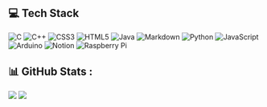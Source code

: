 <!--
## 🌐 Socials
[![LinkedIn](https://img.shields.io/badge/LinkedIn-%230077B5.svg?logo=linkedin&logoColor=white)](https://linkedin.com/in/LinkedIn) [![Medium](https://img.shields.io/badge/Medium-12100E?logo=medium&logoColor=white)](https://medium.com/@Medium) [![Pinterest](https://img.shields.io/badge/Pinterest-%23E60023.svg?logo=Pinterest&logoColor=white)](https://pinterest.com/Pinterest) [![Reddit](https://img.shields.io/badge/Reddit-%23FF4500.svg?logo=Reddit&logoColor=white)](https://reddit.com/user/Reddit) [![Stack Overflow](https://img.shields.io/badge/-Stackoverflow-FE7A16?logo=stack-overflow&logoColor=white)](https://stackoverflow.com/users/StackOverFlow) 
-->
## 💻 Tech Stack
![C](https://img.shields.io/badge/c-%2300599C.svg?style=for-the-badge&logo=c&logoColor=white) ![C++](https://img.shields.io/badge/c++-%2300599C.svg?style=for-the-badge&logo=c%2B%2B&logoColor=white) ![CSS3](https://img.shields.io/badge/css3-%231572B6.svg?style=for-the-badge&logo=css3&logoColor=white) ![HTML5](https://img.shields.io/badge/html5-%23E34F26.svg?style=for-the-badge&logo=html5&logoColor=white) ![Java](https://img.shields.io/badge/java-%23ED8B00.svg?style=for-the-badge&logo=java&logoColor=white) ![Markdown](https://img.shields.io/badge/markdown-%23000000.svg?style=for-the-badge&logo=markdown&logoColor=white) ![Python](https://img.shields.io/badge/python-3670A0?style=for-the-badge&logo=python&logoColor=ffdd54) ![JavaScript](https://img.shields.io/badge/javascript-%23323330.svg?style=for-the-badge&logo=javascript&logoColor=%23F7DF1E) ![Arduino](https://img.shields.io/badge/-Arduino-00979D?style=for-the-badge&logo=Arduino&logoColor=white) ![Notion](https://img.shields.io/badge/Notion-%23000000.svg?style=for-the-badge&logo=notion&logoColor=white) ![Raspberry Pi](https://img.shields.io/badge/-RaspberryPi-C51A4A?style=for-the-badge&logo=Raspberry-Pi)
## 📊 GitHub Stats :
![](https://github-readme-stats.vercel.app/api?username=vimpelican&theme=vision-friendly-dark&hide_border=false&include_all_commits=false&count_private=true)
![](https://github-readme-streak-stats.herokuapp.com/?user=vimpelican&theme=vision-friendly-dark&hide_border=false)
<!--
![](https://github-readme-stats.vercel.app/api/top-langs/?username=vimpelican&theme=vision-friendly-dark&hide_border=false&include_all_commits=false&count_private=true&layout=compact)

## 🏆 GitHub Trophies
![](https://github-trophies.vercel.app/?username=vimpelican&theme=gitdimmed&no-frame=true&no-bg=true&margin-w=4)

---
[![](https://visitcount.itsvg.in/api?id=vimpelican&icon=0&color=0)](https://visitcount.itsvg.in)
-->
